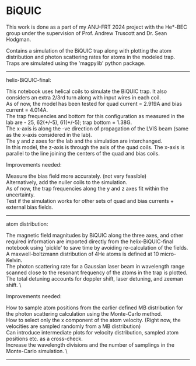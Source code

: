 # BiQUIC

This work is done as a part of my ANU-FRT 2024 project with the He*-BEC group under the supervision of Prof. Andrew Truscott and Dr. Sean Hodgman.

Contains a simulation of the BiQUIC trap along with plotting the atom distribution and photon scattering rates for atoms in the modeled trap. Traps are simulated using the 'magpylib' python package. 

--------------------------------------------------------------------------------------------------------------------------------------------------------------------

helix-BiQUIC-final:

This notebook uses helical coils to simulate the BiQUIC trap. It also considers an extra 2/3rd turn along with input wires in each coil. \
As of now, the model has been tested for quad current = 2.919A and bias current = 4.014A. \
The trap frequencies and bottom for this configuration as measured in the lab are - 25, 62(+/-5), 61(+/-5); trap bottom = 1.38G. \
The x-axis is along the -ve direction of propagation of the LVIS beam (same as the x-axis considered in the lab). \
The y and z axes for the lab and the simulation are interchanged. \
In this model, the z-axis is through the axis of the quad coils. The x-axis is parallel to the line joining the centers of the quad and bias coils. 

Improvements needed:

Measure the bias field more accurately. (not very feasible) \
Alternatively, add the nuller coils to the simulation. \
As of now, the trap frequencies along the y and z axes fit within the uncertainty. \
Test if the simulation works for other sets of quad and bias currents + external bias fields. 

--------------------------------------------------------------------------------------------------------------------------------------------------------------------

atom distribution:

The magnetic field magnitudes by BiQUIC along the three axes, and other required information are imported directly from the helix-BiQUIC-final notebook using 'pickle' to save time by avoiding re-calculation of the fields. \
A maxwell-boltzmann distribution of 4He atoms is defined at 10 micro-Kelvin. \
The photon scattering rate for a Gaussian laser beam in wavelength range scanned close to the resonant frequency of the atoms in the trap is plotted. \
The total detuning accounts for doppler shift, laser detuning, and zeeman shift. \

Improvements needed:

How to sample atom positions from the earlier defined MB distribution for the photon scattering calculation using the Monte-Carlo method. \
How to select only the x component of the atom velocity. (Right now, the velocities are sampled randomly from a MB distribution) \
Can introduce intermediate plots for velocity distribution, sampled atom positions etc. as a cross-check. \
Increase the wavelength divisions and the number of samplings in the Monte-Carlo simulation. \

--------------------------------------------------------------------------------------------------------------------------------------------------------------------

 
